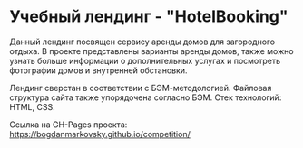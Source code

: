 <h1>Учебный лендинг - "HotelBooking"</h1>

Данный лендинг посвящен cервису аренды домов для загородного отдыха. В проекте представлены варианты аренды домов, также можно узнать больше информации о дополнительных услугах и посмотреть фотографии домов и внутренней обстановки.

Лендинг сверстан в соответствии с БЭМ-методологией. Файловая структура сайта также упорядочена согласно БЭМ. Стек технологий: HTML, CSS.

Ссылка на GH-Pages проекта: https://bogdanmarkovsky.github.io/competition/
